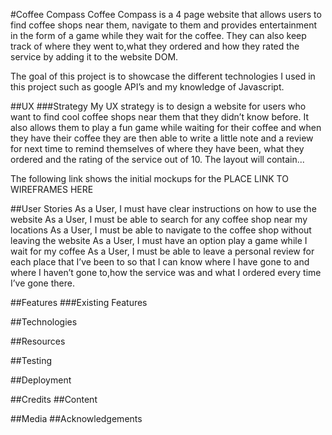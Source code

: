 #Coffee Compass
Coffee Compass is a 4 page website that allows users to find coffee shops near them, navigate to them and provides entertainment in the form of a game while they wait for the coffee. They can also keep track of where they went to,what they ordered and how they rated the service by adding it to the website DOM.

The goal of this project is to showcase the different technologies I used in this project such as google API’s and my knowledge of Javascript.

##UX
###Strategy
My UX strategy is to design a website for users who want to find cool coffee shops near them that they didn’t know before. It also allows them to play a fun game while waiting for their coffee and when they have their coffee they are then able to write a little note and a review for next time to remind themselves of where they have been, what they ordered and the rating of the service out of 10. 
The layout will contain...


The following link shows the initial mockups for the PLACE LINK TO WIREFRAMES HERE

##User Stories
As a User, I must have clear instructions on how to use the website
As a User, I must be able to search for any coffee shop near my locations
As a User, I must be able to navigate to the coffee shop without leaving the website
As a User, I must have an option play a game while I wait for my coffee
As a User, I must be able to leave a personal review for each place that I’ve been to so that I can know where I have gone to and where I haven’t gone to,how the service was and what I ordered every time I’ve gone there.


##Features
###Existing Features

##Technologies

##Resources


##Testing


##Deployment

##Credits
##Content

##Media
##Acknowledgements



